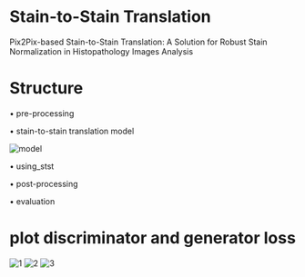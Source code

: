 # Stain-to-Stain Translation
Pix2Pix-based Stain-to-Stain Translation: A Solution for Robust Stain Normalization in Histopathology Images Analysis 

# Structure
•	pre-processing

•	stain-to-stain translation model

![model](https://user-images.githubusercontent.com/27900037/72138589-557a0500-33a2-11ea-9567-c3f88c1184ab.png)

•	using_stst

•	post-processing

•	evaluation 

# plot discriminator and generator loss

![1](https://user-images.githubusercontent.com/27900037/72138096-4d6d9580-33a1-11ea-8466-ba227c210011.png)
![2](https://user-images.githubusercontent.com/27900037/72138104-52cae000-33a1-11ea-9245-b1368bf0c0e8.png)
![3](https://user-images.githubusercontent.com/27900037/72138109-552d3a00-33a1-11ea-97cb-0f4a77cfca50.png)
